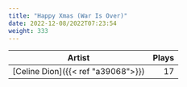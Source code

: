 ```yaml
---
title: "Happy Xmas (War Is Over)"
date: 2022-12-08/2022T07:23:54
weight: 333
---
```




 Artist | Plays 
----- | -----:
[Celine Dion]({{< ref "a39068">}}) | 17

